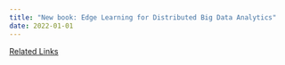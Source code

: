 ```yaml
---
title: "New book: Edge Learning for Distributed Big Data Analytics"
date: 2022-01-01
---
```


<!--more-->

[Related Links](https://www.cambridge.org/core/books/edge-learning-for-distributed-big-data-analytics/37D8FC64C94641362BE9AFCDBCD0AD9B)

